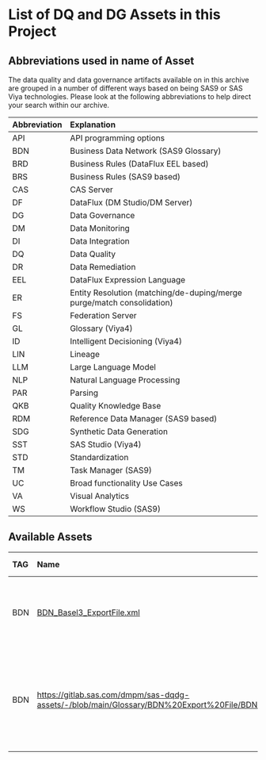 # List of DQ and DG Assets in this Project

## Abbreviations used in name of Asset

The data quality and data governance artifacts available on in this archive are grouped in a number of different ways based on being SAS9 or SAS Viya technologies.  Please look at the following abbreviations to help direct your search within our archive.

| Abbreviation | Explanation                                                  |
| :----------- | :----------------------------------------------------------- |
| API          | API programming options                                      |
| BDN          | Business Data Network (SAS9 Glossary)                        |
| BRD          | Business Rules (DataFlux EEL based)                          |
| BRS          | Business Rules (SAS9 based)                                  |
| CAS          | CAS Server                                                   |
| DF           | DataFlux (DM Studio/DM Server)                               |
| DG           | Data Governance                                              |
| DM           | Data Monitoring                                              |
| DI           | Data Integration                                             |
| DQ           | Data Quality                                                 |
| DR           | Data Remediation                                             |
| EEL          | DataFlux Expression Language                                 |
| ER           | Entity Resolution (matching/de-duping/merge purge/match consolidation) |
| FS           | Federation Server                                            |
| GL           | Glossary (Viya4)                                             |
| ID           | Intelligent Decisioning (Viya4)                              |
| LIN          | Lineage                                                      |
| LLM          | Large Language Model                                         |
| NLP          | Natural Language Processing                                  |
| PAR          | Parsing                                                      |
| QKB          | Quality Knowledge Base                                       |
| RDM          | Reference Data Manager (SAS9 based)                          |
| SDG          | Synthetic Data Generation                                    |
| SST          | SAS Studio (Viya4)                                           |
| STD          | Standardization                                              |
| TM           | Task Manager (SAS9)                                          |
| UC           | Broad functionality Use Cases                                |
| VA           | Visual Analytics                                             |
| WS           | Workflow Studio (SAS9)                                       |

## Available Assets

| TAG | Name | Brief Description | Contributor/Contact | Asset Location | Platform | Last Update | Why Created |
| :--- | :--- | :-: | :-: | :-: | --- | --- | --- |
| BDN | [BDN_Basel3_ExportFile.xml](https://github.com/sassoftware/sas-dqdg-assets/blob/main/Business%20Data%20Network%20Export%20Files/BDN_Basel3_ExportFile.xml) | Terms for bank capital adequacy, stress testing, and liquidity requirements | mickey.schauf@sas.com | ./ Glossary / BDN Export File / | SAS9 | 06MAR2023 | Demo/POC |
| BDN | https://gitlab.sas.com/dmpm/sas-dqdg-assets/-/blob/main/Glossary/BDN%20Export%20File/BDN_Solvency2_ExportFile.xml | Terms from the Solvency II requirements applicable to insurance and reinsurance companies in the EU | mickey.schauf@sas.com | ./ Glossary / BDN Export File / | SAS9 | 06MAR2023 | Demo/POC |
